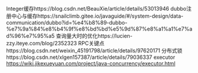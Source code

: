 Integer缓存https://blog.csdn.net/BeauXie/article/details/53013946
dubbo注册中心与缓存https://snailclimb.gitee.io/javaguide/#/system-design/data-communication/dubbo?id=%e4%b8%89-dubbo-%e7%9a%84%e8%b4%9f%e8%bd%bd%e5%9d%87%e8%a1%a1%e7%ad%96%e7%95%a5
查询量大时的优化https://lucien-zzy.iteye.com/blog/2352323
RPC关键点https://blog.csdn.net/weixin_45191798/article/details/97620171
分布式锁https://blog.csdn.net/xlgen157387/article/details/79036337
executor https://wiki.jikexueyuan.com/project/java-concurrency/executor.html
